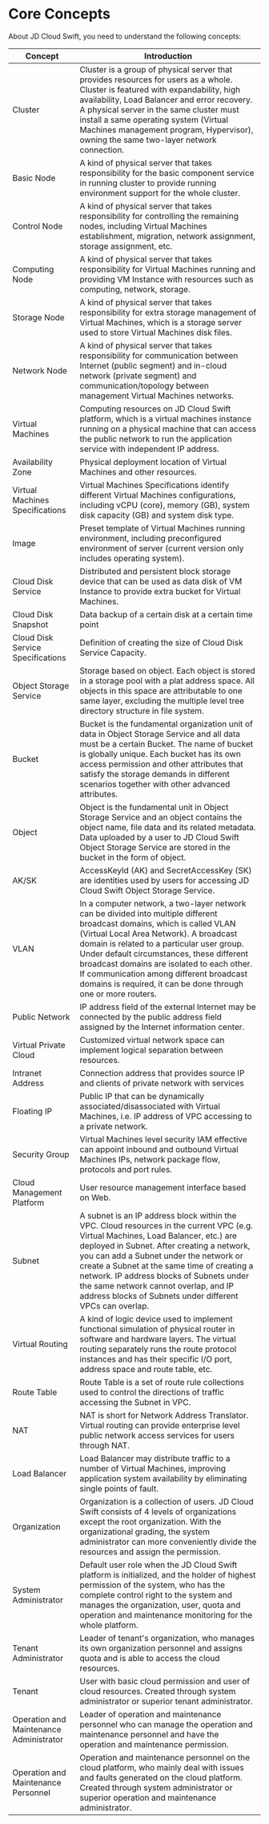 # Core Concepts

About JD Cloud Swift, you need to understand the following concepts:

| **Concept**   | **Introduction**                                                     |
| ---------- | ------------------------------------------------------------ |
| Cluster       | Cluster is a group of physical server that provides resources for users as a whole. Cluster is featured with expandability, high availability, Load Balancer and error recovery. A physical server in the same cluster must install a same operating system (Virtual Machines management program, Hypervisor), owning the same two-layer network connection. |
| Basic Node   | A kind of physical server that takes responsibility for the basic component service in running cluster to provide running environment support for the whole cluster. |
| Control Node   | A kind of physical server that takes responsibility for controlling the remaining nodes, including Virtual Machines establishment, migration, network assignment, storage assignment, etc. |
| Computing Node   | A kind of physical server that takes responsibility for Virtual Machines running and providing VM Instance with resources such as computing, network, storage. |
| Storage Node   | A kind of physical server that takes responsibility for extra storage management of Virtual Machines, which is a storage server used to store Virtual Machines disk files. |
| Network Node   | A kind of physical server that takes responsibility for communication between Internet (public segment) and in-cloud network (private segment) and communication/topology between management Virtual Machines networks. |
| Virtual Machines     | Computing resources on JD Cloud Swift platform, which is a virtual machines instance running on a physical machine that can access the public network to run the application service with independent IP address. |
| Availability Zone     | Physical deployment location of Virtual Machines and other resources.                             |
| Virtual Machines Specifications | Virtual Machines Specifications identify different Virtual Machines configurations, including vCPU (core), memory (GB), system disk capacity (GB) and system disk type. |
| Image       | Preset template of Virtual Machines running environment, including preconfigured environment of server (current version only includes operating system). |
| Cloud Disk Service     | Distributed and persistent block storage device that can be used as data disk of VM Instance to provide extra bucket for Virtual Machines. |
| Cloud Disk Snapshot | Data backup of a certain disk at a certain time point                           |
| Cloud Disk Service Specifications | Definition of creating the size of Cloud Disk Service Capacity.                                   |
| Object Storage Service   | Storage based on object. Each object is stored in a storage pool with a plat address space. All objects in this space are attributable to one same layer, excluding the multiple level tree directory structure in file system. |
| Bucket   | Bucket is the fundamental organization unit of data in Object Storage Service and all data must be a certain Bucket. The name of bucket is globally unique. Each bucket has its own access permission and other attributes that satisfy the storage demands in different scenarios together with other advanced attributes. |
| Object       | Object is the fundamental unit in Object Storage Service and an object contains the object name, file data and its related metadata. Data uploaded by a user to JD Cloud Swift Object Storage Service are stored in the bucket in the form of object. |
| AK/SK      | AccessKeyId (AK) and SecretAccessKey (SK) are identities used by users for accessing JD Cloud Swift Object Storage Service. |
| VLAN       | In a computer network, a two-layer network can be divided into multiple different broadcast domains, which is called VLAN (Virtual Local Area Network). A broadcast domain is related to a particular user group. Under default circumstances, these different broadcast domains are isolated to each other. If communication among different broadcast domains is required, it can be done through one or more routers. |
| Public Network   | IP address field of the external Internet may be connected by the public address field assigned by the Internet information center. |
| Virtual Private Cloud| Customized virtual network space can implement logical separation between resources.                 |
| Intranet Address   | Connection address that provides source IP and clients of private network with services                     |
| Floating IP     | Public IP that can be dynamically associated/disassociated with Virtual Machines, i.e. IP address of VPC accessing to a private network. |
| Security Group     | Virtual Machines level security IAM effective can appoint inbound and outbound Virtual Machines IPs, network package flow, protocols and port rules. |
| Cloud Management Platform   | User resource management interface based on Web.                                  |
| Subnet       | A subnet is an IP address block within the VPC. Cloud resources in the current VPC (e.g. Virtual Machines, Load Balancer, etc.) are deployed in Subnet. After creating a network, you can add a Subnet under the network or create a Subnet at the same time of creating a network. IP address blocks of Subnets under the same network cannot overlap, and IP address blocks of Subnets under different VPCs can overlap. |
| Virtual Routing   | A kind of logic device used to implement functional simulation of physical router in software and hardware layers. The virtual routing separately runs the route protocol instances and has their specific I/O port, address space and route table, etc. |
| Route Table      | Route Table is a set of route rule collections used to control the directions of traffic accessing the Subnet in VPC. |
| NAT        | NAT is short for Network Address Translator. Virtual routing can provide enterprise level public network access services for users through NAT. |
| Load Balancer   | Load Balancer may distribute traffic to a number of Virtual Machines, improving application system availability by eliminating single points of fault. |
| Organization       | Organization is a collection of users. JD Cloud Swift consists of 4 levels of organizations except the root organization. With the organizational grading, the system administrator can more conveniently divide the resources and assign the permission. |
| System Administrator | Default user role when the JD Cloud Swift platform is initialized, and the holder of highest permission of the system, who has the complete control right to the system and manages the organization, user, quota and operation and maintenance monitoring for the whole platform. |
| Tenant Administrator | Leader of tenant's organization, who manages its own organization personnel and assigns quota and is able to access the cloud resources. |
| Tenant       | User with basic cloud permission and user of cloud resources. Created through system administrator or superior tenant administrator. |
| Operation and Maintenance Administrator | Leader of operation and maintenance personnel who can manage the operation and maintenance personnel and have the operation and maintenance permission.       |
| Operation and Maintenance Personnel   | Operation and maintenance personnel on the cloud platform, who mainly deal with issues and faults generated on the cloud platform. Created through system administrator or superior operation and maintenance administrator. |